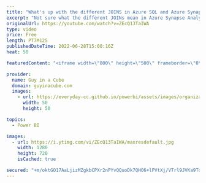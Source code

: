 ```yaml
---
title: "What's up with the different JOINS in Azure SQL and Azure Synapse?"
excerpt: "Not sure what the different JOINs mean in Azure Synapse Analytics and Azure SQL Database? Patrick walks you through the different types to get you on the right path!  Joins (SQL Server) https://docs.microsoft.com/sql/relational-databases/performance/joins?view=sql-server-ver16  📢 Become a member: https://guyinacu.be/membership"
originalUrl: https://youtube.com/watch?v=ZEcQ13TaIWA
type: video
price: Free
length: PT7M12S
publishedDateTime: 2022-06-28T15:00:16Z
heat: 50

featuredContent: "<iframe width=\"800\" height=\"500\" frameborder=\"0\" src=\"https://www.youtube.com/embed/ZEcQ13TaIWA\" allow=\"accelerometer; autoplay; encrypted-media; gyroscope; picture-in-picture\" allowfullscreen></iframe>"

provider:
  name: Guy in a Cube
  domain: guyinacube.com
  images:
    - url: https://everyday-cc.github.io/powerbi/assets/images/organizations/guyinacube.com-50x50.jpg
      width: 50
      height: 50

topics:
  - Power BI

images:
  - url: https://i.ytimg.com/vi/ZEcQ13TaIWA/maxresdefault.jpg
    width: 1280
    height: 720
    isCached: true

secured: "+m/oktGO17AaLjizMZgkbCPXr2nPYvQQuoDk7QHO6+lPVtXj/VTrl9JVKa9ToPlrwqO+o/Q8z1vWlBcpfB2F9KpEqNlMqRdbmOo2aHJJskCm1yKHUYURbk7yM6e1P2Zg4PgEIhi+HKg21ymN4GDhYZhlDkKpMPt2Y8YU50MX3xFIJRgLny6ylCmhB9IK1gWkqKiglkvprrIp2I4o/Nhe6WTStGDwhLRDypdTtwrhRZ7ubSU6NMH4T03Wq3ZWVVK2wd9SsqnSbz7gvoTQlgNt3543m25kL55/t8i7pYuT0TP6v2b5m/KWSgqaKTS6KCfktiTWgLzheej9zQ6iJQVobxoIV4x55DHrVGqs9Hq1U1oYcYAWln4LRFm+wVv+77yV3L0DM9C+Ag3/pSn20m/XvVqMrl3h6xLW+xXiDwH5ySo=;G8wj9xNoLxnk2pDBQppZ1A=="
---
```


